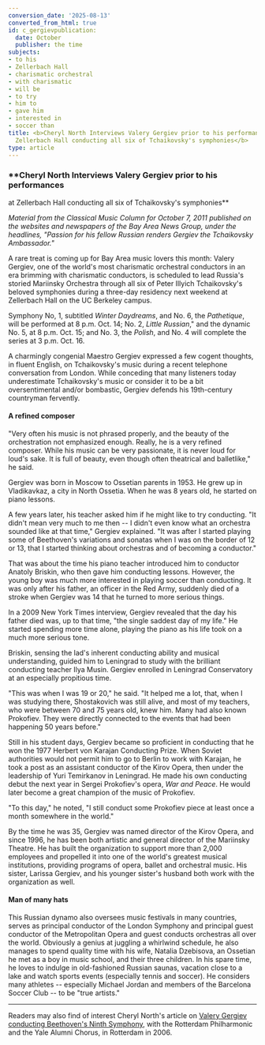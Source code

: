```yaml
---
conversion_date: '2025-08-13'
converted_from_html: true
id: c_gergievpublication:
  date: October
  publisher: the time
subjects:
- to his
- Zellerbach Hall
- charismatic orchestral
- with charismatic
- will be
- to try
- him to
- gave him
- interested in
- soccer than
title: <b>Cheryl North Interviews Valery Gergiev prior to his performances <br />at
  Zellerbach Hall conducting all six of Tchaikovsky's symphonies</b>
type: article
---
```


### **Cheryl North Interviews Valery Gergiev prior to his performances
at Zellerbach Hall conducting all six of Tchaikovsky's symphonies**

*Material from the Classical Music Column for October 7, 2011 published on the websites and newspapers of the Bay Area News Group, under the headlines, "Passion for his fellow Russian renders Gergiev the Tchaikovsky Ambassador."*

A rare treat is coming up for Bay Area music lovers this month: Valery Gergiev, one of the world's most charismatic orchestral conductors in an era brimming with charismatic conductors, is scheduled to lead Russia's storied Mariinsky Orchestra through all six of Peter Illyich Tchaikovsky's beloved symphonies during a three-day residency next weekend at Zellerbach Hall on the UC Berkeley campus.

Symphony No, 1, subtitled *Winter Daydreams*, and No. 6, the *Pathetique*, will be performed at 8 p.m. Oct. 14; No. 2, *Little Russian*," and the dynamic No. 5, at 8 p.m. Oct. 15; and No. 3, the *Polish*, and No. 4 will complete the series at 3 p.m. Oct. 16.

A charmingly congenial Maestro Gergiev expressed a few cogent thoughts, in fluent English, on Tchaikovsky's music during a recent telephone conversation from London. While conceding that many listeners today underestimate Tchaikovsky's music or consider it to be a bit oversentimental and/or bombastic, Gergiev defends his 19th-century countryman fervently.

#### A refined composer

"Very often his music is not phrased properly, and the beauty of the orchestration not emphasized enough. Really, he is a very refined composer. While his music can be very passionate, it is never loud for loud's sake. It is full of beauty, even though often theatrical and balletlike," he said.

Gergiev was born in Moscow to Ossetian parents in 1953. He grew up in Vladikavkaz, a city in North Ossetia. When he was 8 years old, he started on piano lessons.

A few years later, his teacher asked him if he might like to try conducting. "It didn't mean very much to me then -- I didn't even know what an orchestra sounded like at that time," Gergiev explained. "It was after I started playing some of Beethoven's variations and sonatas when I was on the border of 12 or 13, that I started thinking about orchestras and of becoming a conductor."

That was about the time his piano teacher introduced him to conductor Anatoly Briskin, who then gave him conducting lessons. However, the young boy was much more interested in playing soccer than conducting. It was only after his father, an officer in the Red Army, suddenly died of a stroke when Gergiev was 14 that he turned to more serious things.

In a 2009 New York Times interview, Gergiev revealed that the day his father died was, up to that time, "the single saddest day of my life." He started spending more time alone, playing the piano as his life took on a much more serious tone.

Briskin, sensing the lad's inherent conducting ability and musical understanding, guided him to Leningrad to study with the brilliant conducting teacher Ilya Musin. Gergiev enrolled in Leningrad Conservatory at an especially propitious time.

"This was when I was 19 or 20," he said. "It helped me a lot, that, when I was studying there, Shostakovich was still alive, and most of my teachers, who were between 70 and 75 years old, knew him. Many had also known Prokofiev. They were directly connected to the events that had been happening 50 years before."

Still in his student days, Gergiev became so proficient in conducting that he won the 1977 Herbert von Karajan Conducting Prize. When Soviet authorities would not permit him to go to Berlin to work with Karajan, he took a post as an assistant conductor of the Kirov Opera, then under the leadership of Yuri Temirkanov in Leningrad. He made his own conducting debut the next year in Sergei Prokofiev's opera, *War and Peace*. He would later become a great champion of the music of Prokofiev.

"To this day," he noted, "I still conduct some Prokofiev piece at least once a month somewhere in the world."

By the time he was 35, Gergiev was named director of the Kirov Opera, and since 1996, he has been both artistic and general director of the Mariinsky Theatre. He has built the organization to support more than 2,000 employees and propelled it into one of the world's greatest musical institutions, providing programs of opera, ballet and orchestral music. His sister, Larissa Gergiev, and his younger sister's husband both work with the organization as well.

#### Man of many hats

This Russian dynamo also oversees music festivals in many countries, serves as principal conductor of the London Symphony and principal guest conductor of the Metropolitan Opera and guest conducts orchestras all over the world. Obviously a genius at juggling a whirlwind schedule, he also manages to spend quality time with his wife, Natalia Dzebisova, an Ossetian he met as a boy in music school, and their three children. In his spare time, he loves to indulge in old-fashioned Russian saunas, vacation close to a lake and watch sports events (especially tennis and soccer). He considers many athletes -- especially Michael Jordan and members of the Barcelona Soccer Club -- to be "true artists."

***

Readers may also find of interest Cheryl North's article on [Valery Gergiev conducting Beethoven's Ninth Symphony](c_art_gergiev9.htm), with the Rotterdam Philharmonic and the Yale Alumni Chorus, in Rotterdam in 2006.

>